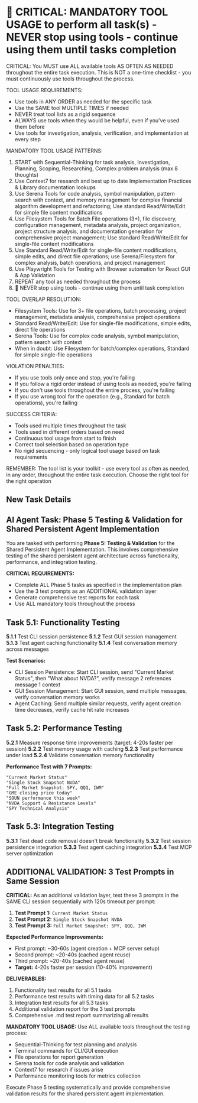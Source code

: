 # 🔴 CRITICAL: MANDATORY TOOL USAGE to perform all task(s) - NEVER stop using tools - continue using them until tasks completion

CRITICAL: You MUST use ALL available tools AS OFTEN AS NEEDED throughout the entire task execution. This is NOT a one-time checklist - you must continuously use tools throughout the process.

TOOL USAGE REQUIREMENTS:

- Use tools in ANY ORDER as needed for the specific task
- Use the SAME tool MULTIPLE TIMES if needed
- NEVER treat tool lists as a rigid sequence
- ALWAYS use tools when they would be helpful, even if you've used them before
- Use tools for investigation, analysis, verification, and implementation at every step

MANDATORY TOOL USAGE PATTERNS:

1. START with Sequential-Thinking for task analysis, Investigation, Planning, Scoping, Researching, Complex problem analysis (max 8 thoughts)
2. Use Context7 for research and best up to date Implementation Practices & Library documentation lookups
3. Use Serena Tools for code analysis, symbol manipulation, pattern search with context, and memory management for complex financial algorithm development and refactoring; Use standard Read/Write/Edit for simple file content modifications
4. Use Filesystem Tools for Batch File operations (3+), file discovery, configuration management, metadata analysis, project organization, project structure analysis, and documentation generation for comprehensive project management; Use standard Read/Write/Edit for single-file content modifications
5. Use Standard Read/Write/Edit for single-file content modifications, simple edits, and direct file operations; use Serena/Filesystem for complex analysis, batch operations, and project management
6. Use Playwright Tools for Testing with Browser automation for React GUI & App Validation
7. REPEAT any tool as needed throughout the process
8. 🔴 NEVER stop using tools - continue using them until task completion

TOOL OVERLAP RESOLUTION:

- Filesystem Tools: Use for 3+ file operations, batch processing, project management, metadata analysis, comprehensive project operations
- Standard Read/Write/Edit: Use for single-file modifications, simple edits, direct file operations
- Serena Tools: Use for complex code analysis, symbol manipulation, pattern search with context
- When in doubt: Use Filesystem for batch/complex operations, Standard for simple single-file operations

VIOLATION PENALTIES:

- If you use tools only once and stop, you're failing
- If you follow a rigid order instead of using tools as needed, you're failing
- If you don't use tools throughout the entire process, you're failing
- If you use wrong tool for the operation (e.g., Standard for batch operations), you're failing

SUCCESS CRITERIA:

- Tools used multiple times throughout the task
- Tools used in different orders based on need
- Continuous tool usage from start to finish
- Correct tool selection based on operation type
- No rigid sequencing - only logical tool usage based on task requirements

REMEMBER: The tool list is your toolkit - use every tool as often as needed, in any order, throughout the entire task execution. Choose the right tool for the right operation

## New Task Details

## AI Agent Task: Phase 5 Testing & Validation for Shared Persistent Agent Implementation

You are tasked with performing **Phase 5: Testing & Validation** for the Shared Persistent Agent Implementation. This involves comprehensive testing of the shared persistent agent architecture across functionality, performance, and integration testing.

**CRITICAL REQUIREMENTS:**

- Complete ALL Phase 5 tasks as specified in the implementation plan
- Use the 3 test prompts as an ADDITIONAL validation layer
- Generate comprehensive test reports for each task
- Use ALL mandatory tools throughout the process

## **Task 5.1: Functionality Testing**

**5.1.1** Test CLI session persistence
**5.1.2** Test GUI session management  
**5.1.3** Test agent caching functionality
**5.1.4** Test conversation memory across messages

**Test Scenarios:**

- CLI Session Persistence: Start CLI session, send "Current Market Status", then "What about NVDA?", verify message 2 references message 1 context
- GUI Session Management: Start GUI session, send multiple messages, verify conversation memory works
- Agent Caching: Send multiple similar requests, verify agent creation time decreases, verify cache hit rate increases

## **Task 5.2: Performance Testing**

**5.2.1** Measure response time improvements (target: 4-20s faster per session)
**5.2.2** Test memory usage with caching
**5.2.3** Test performance under load
**5.2.4** Validate conversation memory functionality

**Performance Test with 7 Prompts:**

```text
"Current Market Status"
"Single Stock Snapshot NVDA" 
"Full Market Snapshot: SPY, QQQ, IWM"
"GME closing price today"
"SOUN performance this week"
"NVDA Support & Resistance Levels"
"SPY Technical Analysis"
```

## **Task 5.3: Integration Testing**

**5.3.1** Test dead code removal doesn't break functionality
**5.3.2** Test session persistence integration
**5.3.3** Test agent caching integration
**5.3.4** Test MCP server optimization

## **ADDITIONAL VALIDATION: 3 Test Prompts in Same Session**

**CRITICAL:** As an additional validation layer, test these 3 prompts in the SAME CLI session sequentially with 120s timeout per prompt:

1. **Test Prompt 1:** `Current Market Status`
2. **Test Prompt 2:** `Single Stock Snapshot NVDA`  
3. **Test Prompt 3:** `Full Market Snapshot: SPY, QQQ, IWM`

**Expected Performance Improvements:**

- First prompt: ~30-60s (agent creation + MCP server setup)
- Second prompt: ~20-40s (cached agent reuse)
- Third prompt: ~20-40s (cached agent reuse)
- **Target:** 4-20s faster per session (10-40% improvement)

**DELIVERABLES:**

1. Functionality test results for all 5.1 tasks
2. Performance test results with timing data for all 5.2 tasks
3. Integration test results for all 5.3 tasks
4. Additional validation report for the 3 test prompts
5. Comprehensive .md test report summarizing all results

**MANDATORY TOOL USAGE:**
Use ALL available tools throughout the testing process:

- Sequential-Thinking for test planning and analysis
- Terminal commands for CLI/GUI execution
- File operations for report generation
- Serena tools for code analysis and validation
- Context7 for research if issues arise
- Performance monitoring tools for metrics collection

Execute Phase 5 testing systematically and provide comprehensive validation results for the shared persistent agent implementation.

